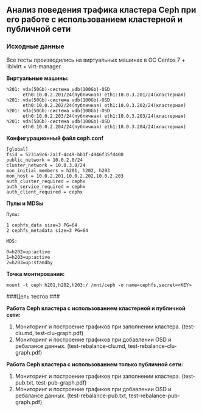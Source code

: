 ## Анализ поведения трафика  кластера Ceph при его работе с использованием кластерной и публичной сети ##


### Исходные данные ###

Все тесты производились на виртуальных машинах в ОС Centos 7 + libivirt + virt-manager. 


**Виртуальные машины:**

	h201: vda(50Gb)-система vdb(100Gb)-OSD
		  eth0:10.0.2.201/24(публичная) eth1:10.0.3.201/24(кластерная)
	h201: vda(50Gb)-система vdb(100Gb)-OSD
		  eth0:10.0.2.202/24(публичная) eth1:10.0.3.202/24(кластерная)
	h201: vda(50Gb)-система vdb(100Gb)-OSD
		  eth0:10.0.2.203/24(публичная) eth1:10.0.3.203/24(кластерная)
	h201: vda(50Gb)-система vdb(100Gb)-OSD
		  eth0:10.0.2.204/24(публичная) eth1:10.0.3.204/24(кластерная)

**Конфигурационный файл сeph.conf**
	
	[global]
	fsid = 5231a9c6-2a1f-4c49-bb1f-4946f35fd408
	public_network = 10.0.2.0/24
	cluster_network = 10.0.3.0/24
	mon_initial_members = h201, h202, h203
	mon_host = 10.0.2.201,10.0.2.202,10.0.2.203
	auth_cluster_required = cephx
	auth_service_required = cephx
	auth_client_required = cephx


**Пулы и MDSы**

	Пулы:

	1 cephfs_data size=3 PG=64
	2 cephfs_metadata size=3 PG=64

	MDS:

	0=h202=up:active
	1=h203=up:active
	2=h203=up:standby

**Точка монтирования:**

	mount -t ceph h201,h202,h203:/ /mnt/ceph -o name=cephfs,secret=<KEY>	

###Цель тестов:###

**Работа Ceph кластера с использованием кластерной и публичной сети:** 

1. Мониторинг и построение графиков при заполнении кластера.
   (test-clu.md, test-clu-graph.pdf)
2. Мониторинг и построение графиков при добавлении OSD и ребалансе данных.
   (test-rebalance-clu.md, test-rebalance-clu-graph.pdf)

**Работа Ceph кластера с использованием только публичной сети:** 

1. Мониторинг и построение графиков при заполнении кластера.
   (test-pub.txt, test-pub-graph.pdf)
2. Мониторинг и построение графиков при добавлении OSD и ребалансе данных.
   (test-rebalance-pub.txt, test-rebalance-pub-graph.pdf)

    